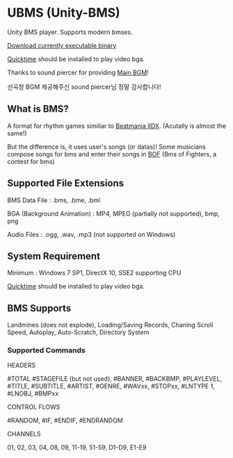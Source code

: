 # UBMS (Unity-BMS)

Unity BMS player. Supports modern bmses.


[Download currently executable binary](https://drive.google.com/open?id=1-lwr0RRVI6wYmisHqZzlVLvPNVDXqsPC)

[Quicktime](https://support.apple.com/kb/DL837?locale=ko_KR) should be installed to play video bga.

Thanks to sound piercer for providing [Main BGM](https://www.youtube.com/watch?v=EmcTqpdJ1gs)!

선곡창 BGM 제공해주신 sound piercer님 정말 감사합니다!

## What is BMS?
A format for rhythm games similiar to [Beatmania IIDX](https://en.wikipedia.org/wiki/Beatmania_IIDX). (Acutally is almost the same!)

But the difference is, it uses user's songs (or datas)! Some musicians compose songs for bms and enter their songs in [BOF](http://www.bmsoffighters.net/) (Bms of Fighters, a contest for bms)

## Supported File Extensions

BMS Data File : .bms, .bme, .bml

BGA (Background Animation) : MP4, MPEG (partially not supported), bmp, png

Audio Files : .ogg, .wav, .mp3 (not supported on Windows)

## System Requirement

Minimum : Windows 7 SP1, DirectX 10, SSE2 supporting CPU

[Quicktime](https://support.apple.com/kb/DL837?locale=ko_KR) should be installed to play video bga.

## BMS Supports

Landmines (does not explode), Loading/Saving Records, Chaning Scroll Speed, Autoplay, Auto-Scratch, Directory System

### Supported Commands

HEADERS


#TOTAL #STAGEFILE (but not used), #BANNER, #BACKBMP, #PLAYLEVEL, #TITLE, #SUBTITLE, #ARTIST, #GENRE, #WAVxx, #STOPxx, #LNTYPE 1, #LNOBJ, #BMPxx

CONTROL FLOWS

#RANDOM, #IF, #ENDIF, #ENDRANDOM

CHANNELS

01, 02, 03, 04, 08, 09, 11-19, 51-59, D1-D9, E1-E9 
